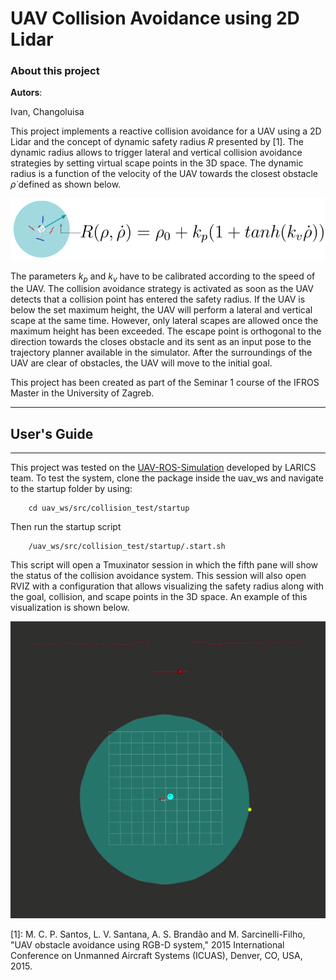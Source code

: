 # UAV Collision Avoidance using 2D Lidar


### About this project

<b>Autors</b>:

Ivan, Changoluisa<br> 

This project implements a reactive collision avoidance for a UAV using a 2D Lidar and the concept of dynamic safety radius $R$ presented by [1]. The dynamic radius allows to trigger  lateral and vertical collision avoidance strategies by setting virtual scape points in the 3D space. The dynamic radius is a function of the velocity of the UAV towards the closest obstacle $\dot{\rho}$ defined as shown below.


 <img src="media/dynamic_radius.png" width="600">

The parameters $k_p$ and $k_v$ have to be calibrated according to the speed of the UAV. The collision avoidance strategy is activated as soon as the UAV detects that a collision point has entered the safety radius.  If the UAV is below the set maximum height, the UAV will perform a lateral and vertical scape at the same time. However, only lateral scapes are allowed once the maximum height has been exceeded. The escape point is orthogonal to the direction towards the closes obstacle and its sent as an input pose to the trajectory planner available in the simulator. After the surroundings of the UAV are clear of obstacles, the UAV will move to the initial goal. 

This project has been created as part of the Seminar 1 course of the IFROS Master in the University of Zagreb. 

---

## User's Guide 
---
This project was tested on the [UAV-ROS-Simulation](https://github.com/larics/uav_ros_simulation) developed by LARICS team. To test the system, clone the package inside the uav_ws and navigate to the startup folder by using:

```console
    cd uav_ws/src/collision_test/startup
```

Then run the startup script

```console
    /uav_ws/src/collision_test/startup/.start.sh
```
This script will open a Tmuxinator session in which the fifth pane will show the status of the collision avoidance system. This session will also open RVIZ with a configuration that allows visualizing the safety radius along with the goal, collision, and scape points in the 3D space. An example of this visualization is shown below.  
 
 <img src="media/dynamic_radius.gif" width="600">
 


[1]: M. C. P. Santos, L. V. Santana, A. S. Brandão and M. Sarcinelli-Filho, "UAV obstacle avoidance using RGB-D system," 2015 International Conference on Unmanned Aircraft Systems (ICUAS), Denver, CO, USA, 2015.